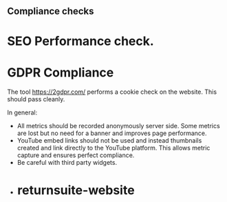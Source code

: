 ## Compliance checks

# SEO Performance check.

# GDPR Compliance

The tool https://2gdpr.com/ performs a cookie check on the website. This should pass cleanly.

In general:
- All metrics should be recorded anonymously server side. Some metrics are lost 
  but no need for a banner and improves page performance.
- YouTube embed links should not be used and instead thumbnails created and link 
  directly to the YouTube platform. This allows metric capture and ensures
  perfect compliance.
- Be careful with third party widgets.
- # returnsuite-website
